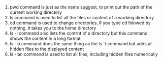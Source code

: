 1. pwd command is just as the name suggest, to print out the path of the current working directory
2. ls command is used to list all the files or content of a working directory
3. cd command is used to change directories, if you type cd folowed by nothing, it takes you to the home directory
4. ls -l command also lists the contrnt of a directory but this command shows the content in a long format
5. ls -la command does the same thing as the ls -l command but adds all hidden files to the displayed content
6. ls -lan command is used to list all files, including hidden files numerically

